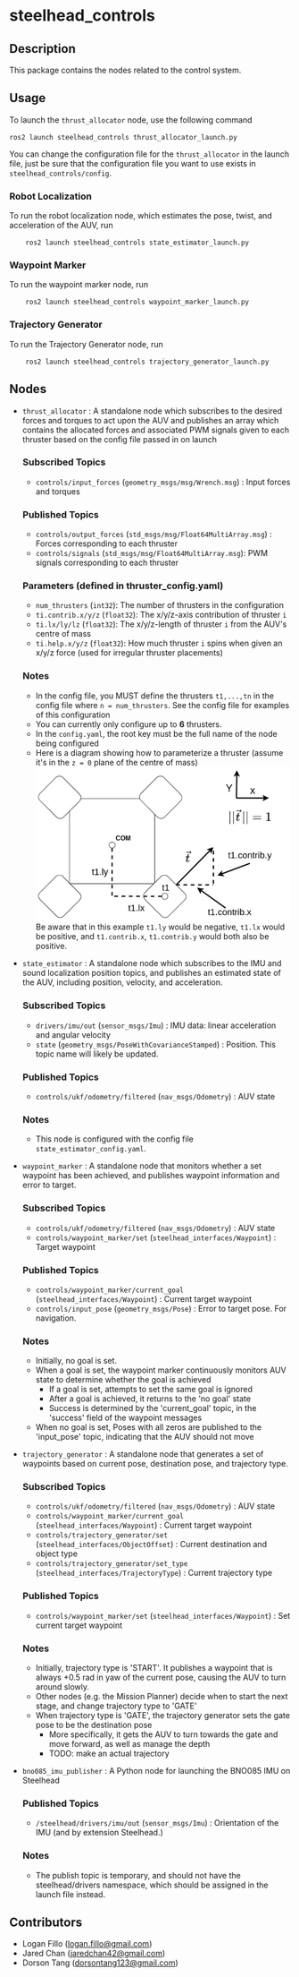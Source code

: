 # steelhead_controls
## Description

This package contains the nodes related to the control system. 

## Usage

To launch the `thrust_allocator` node, use the following command

    ros2 launch steelhead_controls thrust_allocator_launch.py

You can change the configuration file for the `thrust_allocator` in the launch file, just be sure that the configuration file you want to use exists in `steelhead_controls/config`.

### Robot Localization
To run the robot localization node, which estimates the pose, twist, and acceleration of the AUV, run

        ros2 launch steelhead_controls state_estimator_launch.py

### Waypoint Marker
To run the waypoint marker node, run

        ros2 launch steelhead_controls waypoint_marker_launch.py

### Trajectory Generator
To run the Trajectory Generator node, run 

        ros2 launch steelhead_controls trajectory_generator_launch.py

## Nodes

- `thrust_allocator` : A standalone node which subscribes to the desired forces and torques to act upon the AUV and publishes an array which contains the allocated forces and associated PWM signals given to each thruster based on the config file passed in on launch

    ### Subscribed Topics
    - `controls/input_forces` (`geometry_msgs/msg/Wrench.msg`) : Input forces and torques
    ### Published Topics
    - `controls/output_forces` (`std_msgs/msg/Float64MultiArray.msg`) : Forces corresponding to each thruster
    - `controls/signals` (`std_msgs/msg/Float64MultiArray.msg`): PWM signals corresponding to each thruster
    ### Parameters (defined in thruster_config.yaml)
    - `num_thrusters` (`int32`): The number of thrusters in the configuration
    - `ti.contrib.x/y/z` (`float32`): The x/y/z-axis contribution of thruster `i`
    - `ti.lx/ly/lz` (`float32`): The x/y/z-length of thruster `i` from the AUV's centre of mass
    - `ti.help.x/y/z` (`float32`): How much thruster `i` spins when given an x/y/z force (used for irregular thruster placements)
    ### Notes
    - In the config file, you MUST define the thrusters `t1,...,tn` in the config file where `n = num_thrusters`. See the config file for examples of this configuration
    - You can currently only configure up to **6** thrusters.
    - In the `config.yaml`, the root key must be the full name of the node being configured
    - Here is a diagram showing how to parameterize a thruster (assume it's in the `z = 0` plane of the centre of mass)
    ![Thruster Config](../../assets/thruster_config.jpg)  
    Be aware that in this example `t1.ly` would be negative, `t1.lx` would be positive, and `t1.contrib.x`, `t1.contrib.y` would both also be positive.

- `state_estimator` : A standalone node which subscribes to the IMU and sound localization position topics, and publishes an estimated state of the AUV, including position, velocity, and acceleration. 

    ### Subscribed Topics
    - `drivers/imu/out` (`sensor_msgs/Imu`) : IMU data: linear acceleration and angular velocity
    - `state` (`geometry_msgs/PoseWithCovarianceStamped`) : Position. This topic name will likely be updated. 
    ### Published Topics
    - `controls/ukf/odometry/filtered` (`nav_msgs/Odometry`) : AUV state
    ### Notes
    - This node is configured with the config file `state_estimator_config.yaml`.

- `waypoint_marker` : A standalone node that monitors whether a set waypoint has been achieved, and publishes waypoint information and error to target. 

    ### Subscribed Topics
    - `controls/ukf/odometry/filtered` (`nav_msgs/Odometry`) : AUV state
    - `controls/waypoint_marker/set` (`steelhead_interfaces/Waypoint`) : Target waypoint
    ### Published Topics
    - `controls/waypoint_marker/current_goal` (`steelhead_interfaces/Waypoint`) : Current target waypoint
    - `controls/input_pose` (`geometry_msgs/Pose`) : Error to target pose. For navigation. 
    ### Notes
    - Initially, no goal is set. 
    - When a goal is set, the waypoint marker continuously monitors AUV state to determine whether the goal is achieved
        - If a goal is set, attempts to set the same goal is ignored
        - After a goal is achieved, it returns to the 'no goal' state
        - Success is determined by the 'current_goal' topic, in the 'success' field of the waypoint messages
    - When no goal is set, Poses with all zeros are published to the 'input_pose' topic, indicating that the AUV should not move

- `trajectory_generator` : A standalone node that generates a set of waypoints based on current pose, destination pose, and trajectory type. 

    ### Subscribed Topics
    - `controls/ukf/odometry/filtered` (`nav_msgs/Odometry`) : AUV state
    - `controls/waypoint_marker/current_goal` (`steelhead_interfaces/Waypoint`) : Current target waypoint
    - `controls/trajectory_generator/set` (`steelhead_interfaces/ObjectOffset`) : Current destination and object type
    - `controls/trajectory_generator/set_type` (`steelhead_interfaces/TrajectoryType`) : Current trajectory type
    ### Published Topics
    - `controls/waypoint_marker/set` (`steelhead_interfaces/Waypoint`) : Set current target waypoint
    ### Notes
    - Initially, trajectory type is 'START'. It publishes a waypoint that is always +0.5 rad in yaw of the current pose, causing the AUV to turn around slowly. 
    - Other nodes (e.g. the Mission Planner) decide when to start the next stage, and change trajectory type to 'GATE'
    - When trajectory type is 'GATE', the trajectory generator sets the gate pose to be the destination pose
        - More specifically, it gets the AUV to turn towards the gate and move forward, as well as manage the depth
        - TODO: make an actual trajectory

- `bno085_imu_publisher` : A Python node for launching the BNO085 IMU on Steelhead

    ### Published Topics 
    - `/steelhead/drivers/imu/out` (`sensor_msgs/Imu`) : Orientation of the IMU (and by extension Steelhead.)
    ### Notes 
    - The publish topic is temporary, and should not have the steelhead/drivers namespace, which should be assigned in the launch file instead.

## Contributors

- Logan Fillo (logan.fillo@gmail.com)
- Jared Chan (jaredchan42@gmail.com)
- Dorson Tang (dorsontang123@gmail.com)
